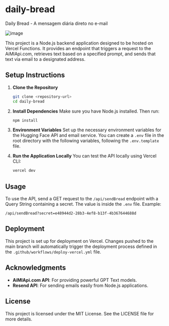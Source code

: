 # daily-bread

Daily Bread - A mensagem diária direto no e-mail

![image](https://github.com/user-attachments/assets/15e0692f-b56d-461b-bf53-70f75098381a)

This project is a Node.js backend application designed to be hosted on Vercel Functions. It provides an endpoint that triggers a request to the AiMlApi.com, retrieves text based on a specified prompt, and sends that text via email to a designated address.

## Setup Instructions

1. **Clone the Repository**
   ```bash
   git clone <repository-url>
   cd daily-bread
   ```

2. **Install Dependencies**
   Make sure you have Node.js installed. Then run:
   ```bash
   npm install
   ```

3. **Environment Variables**
   Set up the necessary environment variables for the Hugging Face API and email service. You can create a `.env` file in the root directory with the following variables, following the `.env.template` file.

4. **Run the Application Locally**
   You can test the API locally using Vercel CLI:
   ```bash
   vercel dev
   ```

## Usage

To use the API, send a GET request to the `/api/sendBread` endpoint with a Query String containing a secret. The value is inside the `.env` file. Example:
```
/api/sendBread?secret=e48944d2-28b3-4ef8-b13f-4b367644688d
```

## Deployment

This project is set up for deployment on Vercel. Changes pushed to the main branch will automatically trigger the deployment process defined in the `.github/workflows/deploy-vercel.yml` file.

## Acknowledgments

- **AiMlApi.com API**: For providing powerful GPT Text models.
- **Resend API**: For sending emails easily from Node.js applications.

## License

This project is licensed under the MIT License. See the LICENSE file for more details.
